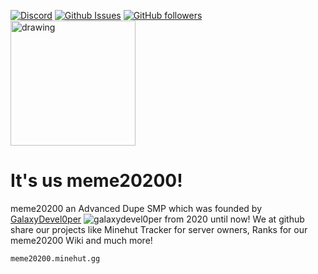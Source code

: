 <a href="//discord.gg/c9xxRF7eFb"><img src="https://img.shields.io/discord/664146322332581889?color=5865F2&logo=discord&logoColor=white" alt="Discord"></a>
<a href="//github.com/meme20200/suggestions"><img src="https://img.shields.io/github/issues/meme20200/suggestions" alt="Github Issues"></a>
<a href="//github.com/meme20200"><img alt="GitHub followers" src="https://img.shields.io/github/followers/meme20200"></a>
<br>
<img src="https://avatars.githubusercontent.com/u/91084188?s=200&v=4" alt="drawing" width="200"/>
<br>
# It's us meme20200!
meme20200 an Advanced Dupe SMP which was founded by [GalaxyDevel0per](https://meme20200.wiki/GalaxyDevel0per) ![galaxydevel0per](https://crafatar.com/avatars/b10ceba3-0b0f-483a-ae02-b329641845c2?size=24&overlay) from 2020 until now! We at github share our projects like Minehut Tracker for server owners, Ranks for our meme20200 Wiki and much more!
```
meme20200.minehut.gg
```
